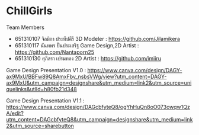 # ChillGirls
Team Members
- 651310107 จิลมิกา ประทีปคีรี 3D Modeler : https://github.com/Jilamikera
- 651310117 นันทพร ปั้นประเสริฐ Game Design,2D Artist : https://github.com/Nantaporn25
- 651310130 ศุภิสรา เปรมทอง 2D Artist : https://github.com/imiiru

Game Design Presentation V1.0 : https://www.canva.com/design/DAGY-ax9MxU/BBFw89Q8AmxFbv_nsbsVWg/view?utm_content=DAGY-ax9MxU&utm_campaign=designshare&utm_medium=link2&utm_source=uniquelinks&utlId=h80fb21d348

Game Design Presentation V1.1 : https://www.canva.com/design/DAGcbfyteQ8/ogYhHuQn8oO073owqw1QzA/edit?utm_content=DAGcbfyteQ8&utm_campaign=designshare&utm_medium=link2&utm_source=sharebutton
